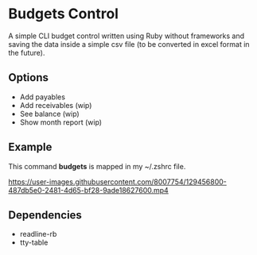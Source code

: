 # Budgets Control

A simple CLI budget control written using Ruby without frameworks and saving the data inside a simple csv file (to be converted in excel format in the future).

## Options

- Add payables
- Add receivables (wip)
- See balance (wip)
- Show month report (wip)

## Example

This command **budgets** is mapped in my ~/.zshrc file.

https://user-images.githubusercontent.com/8007754/129456800-487db5e0-2481-4d65-bf28-9ade18627600.mp4

## Dependencies

- readline-rb
- tty-table
